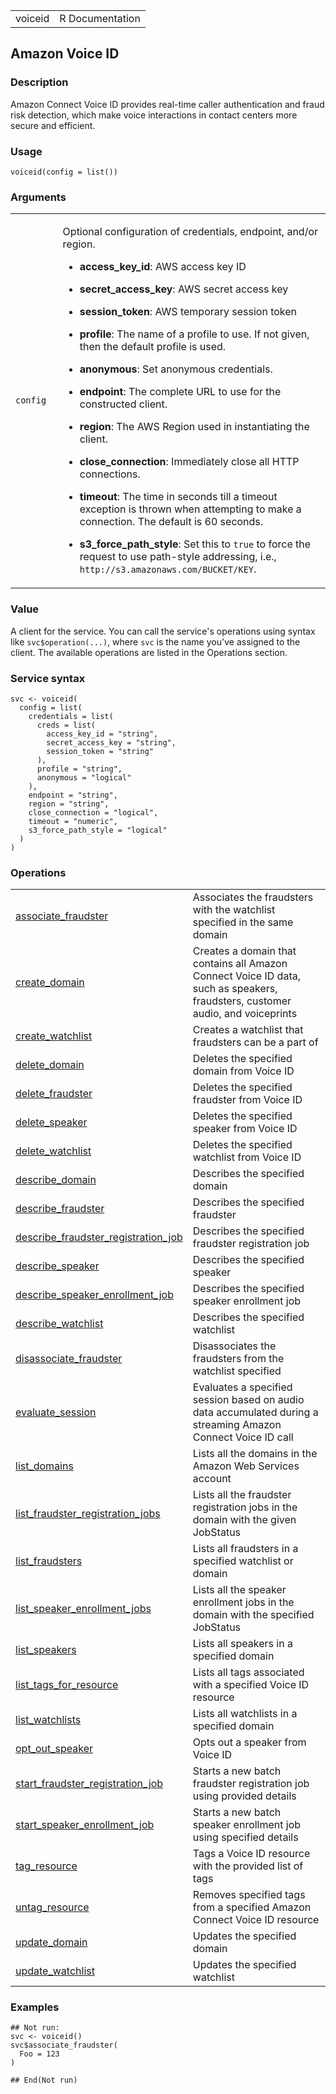 <table style="width: 100%;">
<tbody>
<tr class="odd">
<td>voiceid</td>
<td style="text-align: right;">R Documentation</td>
</tr>
</tbody>
</table>

## Amazon Voice ID

### Description

Amazon Connect Voice ID provides real-time caller authentication and
fraud risk detection, which make voice interactions in contact centers
more secure and efficient.

### Usage

    voiceid(config = list())

### Arguments

<table>
<colgroup>
<col style="width: 15%" />
<col style="width: 85%" />
</colgroup>
<tbody>
<tr class="odd">
<td><code id="voiceid_:_config">config</code></td>
<td><p>Optional configuration of credentials, endpoint, and/or
region.</p>
<ul>
<li><p><strong>access_key_id</strong>: AWS access key ID</p></li>
<li><p><strong>secret_access_key</strong>: AWS secret access
key</p></li>
<li><p><strong>session_token</strong>: AWS temporary session
token</p></li>
<li><p><strong>profile</strong>: The name of a profile to use. If not
given, then the default profile is used.</p></li>
<li><p><strong>anonymous</strong>: Set anonymous credentials.</p></li>
<li><p><strong>endpoint</strong>: The complete URL to use for the
constructed client.</p></li>
<li><p><strong>region</strong>: The AWS Region used in instantiating the
client.</p></li>
<li><p><strong>close_connection</strong>: Immediately close all HTTP
connections.</p></li>
<li><p><strong>timeout</strong>: The time in seconds till a timeout
exception is thrown when attempting to make a connection. The default is
60 seconds.</p></li>
<li><p><strong>s3_force_path_style</strong>: Set this to
<code>true</code> to force the request to use path-style addressing,
i.e., <code
style="white-space: pre;">⁠http://s3.amazonaws.com/BUCKET/KEY⁠</code>.</p></li>
</ul></td>
</tr>
</tbody>
</table>

### Value

A client for the service. You can call the service's operations using
syntax like `svc$operation(...)`, where `svc` is the name you've
assigned to the client. The available operations are listed in the
Operations section.

### Service syntax

    svc <- voiceid(
      config = list(
        credentials = list(
          creds = list(
            access_key_id = "string",
            secret_access_key = "string",
            session_token = "string"
          ),
          profile = "string",
          anonymous = "logical"
        ),
        endpoint = "string",
        region = "string",
        close_connection = "logical",
        timeout = "numeric",
        s3_force_path_style = "logical"
      )
    )

### Operations

<table>
<tbody>
<tr class="odd">
<td style="text-align: left;"><a href="../voiceid_associate_fraudster/"> associate_fraudster </a></td>
<td style="text-align: left;">Associates the fraudsters with the
watchlist specified in the same domain</td>
</tr>
<tr class="even">
<td style="text-align: left;"><a href="../voiceid_create_domain/"> create_domain </a></td>
<td style="text-align: left;">Creates a domain that contains all Amazon
Connect Voice ID data, such as speakers, fraudsters, customer audio, and
voiceprints</td>
</tr>
<tr class="odd">
<td style="text-align: left;"><a href="../voiceid_create_watchlist/"> create_watchlist </a></td>
<td style="text-align: left;">Creates a watchlist that fraudsters can be
a part of</td>
</tr>
<tr class="even">
<td style="text-align: left;"><a href="../voiceid_delete_domain/"> delete_domain </a></td>
<td style="text-align: left;">Deletes the specified domain from Voice
ID</td>
</tr>
<tr class="odd">
<td style="text-align: left;"><a href="../voiceid_delete_fraudster/"> delete_fraudster </a></td>
<td style="text-align: left;">Deletes the specified fraudster from Voice
ID</td>
</tr>
<tr class="even">
<td style="text-align: left;"><a href="../voiceid_delete_speaker/"> delete_speaker </a></td>
<td style="text-align: left;">Deletes the specified speaker from Voice
ID</td>
</tr>
<tr class="odd">
<td style="text-align: left;"><a href="../voiceid_delete_watchlist/"> delete_watchlist </a></td>
<td style="text-align: left;">Deletes the specified watchlist from Voice
ID</td>
</tr>
<tr class="even">
<td style="text-align: left;"><a href="../voiceid_describe_domain/"> describe_domain </a></td>
<td style="text-align: left;">Describes the specified domain</td>
</tr>
<tr class="odd">
<td style="text-align: left;"><a href="../voiceid_describe_fraudster/"> describe_fraudster </a></td>
<td style="text-align: left;">Describes the specified fraudster</td>
</tr>
<tr class="even">
<td style="text-align: left;"><a href="../voiceid_describe_fraudster_registration_job/"> describe_fraudster_registration_job </a></td>
<td style="text-align: left;">Describes the specified fraudster
registration job</td>
</tr>
<tr class="odd">
<td style="text-align: left;"><a href="../voiceid_describe_speaker/"> describe_speaker </a></td>
<td style="text-align: left;">Describes the specified speaker</td>
</tr>
<tr class="even">
<td style="text-align: left;"><a href="../voiceid_describe_speaker_enrollment_job/"> describe_speaker_enrollment_job </a></td>
<td style="text-align: left;">Describes the specified speaker enrollment
job</td>
</tr>
<tr class="odd">
<td style="text-align: left;"><a href="../voiceid_describe_watchlist/"> describe_watchlist </a></td>
<td style="text-align: left;">Describes the specified watchlist</td>
</tr>
<tr class="even">
<td style="text-align: left;"><a href="../voiceid_disassociate_fraudster/"> disassociate_fraudster </a></td>
<td style="text-align: left;">Disassociates the fraudsters from the
watchlist specified</td>
</tr>
<tr class="odd">
<td style="text-align: left;"><a href="../voiceid_evaluate_session/"> evaluate_session </a></td>
<td style="text-align: left;">Evaluates a specified session based on
audio data accumulated during a streaming Amazon Connect Voice ID
call</td>
</tr>
<tr class="even">
<td style="text-align: left;"><a href="../voiceid_list_domains/"> list_domains </a></td>
<td style="text-align: left;">Lists all the domains in the Amazon Web
Services account</td>
</tr>
<tr class="odd">
<td style="text-align: left;"><a href="../voiceid_list_fraudster_registration_jobs/"> list_fraudster_registration_jobs </a></td>
<td style="text-align: left;">Lists all the fraudster registration jobs
in the domain with the given JobStatus</td>
</tr>
<tr class="even">
<td style="text-align: left;"><a href="../voiceid_list_fraudsters/"> list_fraudsters </a></td>
<td style="text-align: left;">Lists all fraudsters in a specified
watchlist or domain</td>
</tr>
<tr class="odd">
<td style="text-align: left;"><a href="../voiceid_list_speaker_enrollment_jobs/"> list_speaker_enrollment_jobs </a></td>
<td style="text-align: left;">Lists all the speaker enrollment jobs in
the domain with the specified JobStatus</td>
</tr>
<tr class="even">
<td style="text-align: left;"><a href="../voiceid_list_speakers/"> list_speakers </a></td>
<td style="text-align: left;">Lists all speakers in a specified
domain</td>
</tr>
<tr class="odd">
<td style="text-align: left;"><a href="../voiceid_list_tags_for_resource/"> list_tags_for_resource </a></td>
<td style="text-align: left;">Lists all tags associated with a specified
Voice ID resource</td>
</tr>
<tr class="even">
<td style="text-align: left;"><a href="../voiceid_list_watchlists/"> list_watchlists </a></td>
<td style="text-align: left;">Lists all watchlists in a specified
domain</td>
</tr>
<tr class="odd">
<td style="text-align: left;"><a href="../voiceid_opt_out_speaker/"> opt_out_speaker </a></td>
<td style="text-align: left;">Opts out a speaker from Voice ID</td>
</tr>
<tr class="even">
<td style="text-align: left;"><a href="../voiceid_start_fraudster_registration_job/"> start_fraudster_registration_job </a></td>
<td style="text-align: left;">Starts a new batch fraudster registration
job using provided details</td>
</tr>
<tr class="odd">
<td style="text-align: left;"><a href="../voiceid_start_speaker_enrollment_job/"> start_speaker_enrollment_job </a></td>
<td style="text-align: left;">Starts a new batch speaker enrollment job
using specified details</td>
</tr>
<tr class="even">
<td style="text-align: left;"><a href="../voiceid_tag_resource/"> tag_resource </a></td>
<td style="text-align: left;">Tags a Voice ID resource with the provided
list of tags</td>
</tr>
<tr class="odd">
<td style="text-align: left;"><a href="../voiceid_untag_resource/"> untag_resource </a></td>
<td style="text-align: left;">Removes specified tags from a specified
Amazon Connect Voice ID resource</td>
</tr>
<tr class="even">
<td style="text-align: left;"><a href="../voiceid_update_domain/"> update_domain </a></td>
<td style="text-align: left;">Updates the specified domain</td>
</tr>
<tr class="odd">
<td style="text-align: left;"><a href="../voiceid_update_watchlist/"> update_watchlist </a></td>
<td style="text-align: left;">Updates the specified watchlist</td>
</tr>
</tbody>
</table>

### Examples

    ## Not run: 
    svc <- voiceid()
    svc$associate_fraudster(
      Foo = 123
    )

    ## End(Not run)
